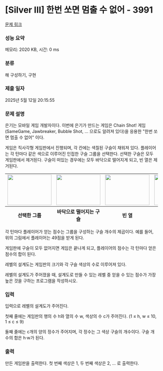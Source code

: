 # [Silver III] 한번 쏘면 멈출 수 없어 - 3991 

[문제 링크](https://www.acmicpc.net/problem/3991) 

### 성능 요약

메모리: 2020 KB, 시간: 0 ms

### 분류

해 구성하기, 구현

### 제출 일자

2025년 5월 12일 20:15:55

### 문제 설명

<p>은기는 모바일 게임 개발자이다. 이번에 은기가 만드는 게임은 Chain Shot! 게임 (SameGame, Jawbreaker, Bubble Shot, ... 으로도 알려져 있다)을 응용한 "한번 쏘면 멈출 수 없어" 이다.</p>

<p>게임은 직사각형 게임판에서 진행되며, 각 칸에는 색칠된 구슬이 채워져 있다. 플레이어는 각 턴마다 같은 색으로 이루어진 인접한 구슬 그룹을 선택한다. 선택한 구슬은 모두 게임판에서 제거된다. 구슬이 떠있는 경우에는 모두 바닥으로 떨어지게 되고, 빈 열은 제거된다.</p>

<table class="table table-bordered td-center th-center" style="width:100%;">
	<tbody>
		<tr>
			<td><img alt="" src="https://upload.acmicpc.net/0de1c91f-73ee-4267-abe3-92ac506ccd84/-/crop/290x202/0,0/-/preview/" style="width: 145px; height: 101px;"></td>
			<td><img alt="" src="https://upload.acmicpc.net/0de1c91f-73ee-4267-abe3-92ac506ccd84/-/crop/289x202/318,0/-/preview/" style="width: 145px; height: 101px;"></td>
			<td><img alt="" src="https://upload.acmicpc.net/0de1c91f-73ee-4267-abe3-92ac506ccd84/-/crop/291x202/634,0/-/preview/" style="width: 146px; height: 101px;"></td>
			<td><img alt="" src="https://upload.acmicpc.net/0de1c91f-73ee-4267-abe3-92ac506ccd84/-/crop/246x202/946,0/-/preview/" style="width: 123px; height: 101px;"></td>
		</tr>
	</tbody>
	<tfoot>
		<tr>
			<th>선택한 그룹</th>
			<th>바닥으로 떨어지는 구슬</th>
			<th>빈 열</th>
			<th>최종 상태</th>
		</tr>
	</tfoot>
</table>

<p>각 턴마다 플레이어가 얻는 점수는 그룹을 구성하는 구슬 개수의 제곱이다. 예를 들어, 위의 그림에서 플레이어는 49점을 받게 된다.</p>

<p>게임판에 구슬이 모두 없어지면 게임은 끝나게 되고, 플레이어의 점수는 각 턴마다 얻은 점수의 합이 된다.</p>

<p>레벨의 설계도는 게임판의 크기와 각 구슬 색상의 수로 이루어져 있다.</p>

<p>레벨의 설계도가 주어졌을 때, 설계도로 만들 수 있는 레벨 중 얻을 수 있는 점수가 가장 높은 것을 구하는 프로그램을 작성하시오. </p>

### 입력 

 <p>입력으로 레벨의 설계도가 주어진다.</p>

<p>첫째 줄에는 게임판의 행의 수 h와 열의 수 w, 색상의 수 c가 주어진다. (1 ≤ h, w ≤ 10, 1 ≤ c ≤ 9)</p>

<p>둘째 줄에는 c개의 양의 정수가 주어지며, 각 정수는 그 색상 구슬의 개수이다. 구슬 개수의 합은 h·w가 된다.</p>

### 출력 

 <p>만든 게임판을 출력한다. 첫 번째 색상은 1, 두 번째 색상은 2, ... 로 출력한다.</p>

